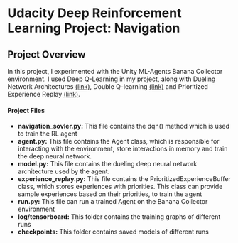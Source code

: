 # Udacity Deep Reinforcement Learning Project: Navigation
## Project Overview 
 In this project, I experimented with the Unity ML-Agents Banana Collector environment. I used Deep Q-Learning in my project, along with Dueling 
 Network Architectures [(link)](https://arxiv.org/abs/1511.06581), Double Q-learning [(link)](https://arxiv.org/abs/1509.06461) and Prioritized Experience Replay 
 [(link)](https://arxiv.org/abs/1511.05952).

#### Project Files
- **navigation_sovler.py:**  This file contains the dqn() method which is used to train the RL agent  
- **agent.py:**  This file contains the Agent class, which is responsible for interacting with the environment, 
store interactions in memory and train the deep neural network.
- **model.py:** This file contains the dueling deep neural network architecture used by the agent.
- **experience_replay.py:** This file contains the PrioritizedExperienceBuffer class, which stores experiences with 
priorities. This class can provide sample experiences based on their priorities, to train the agent
- **run.py:** This file can run a trained Agent on the Banana Collector environment 
- **log/tensorboard:** This folder contains the training graphs of different runs
- **checkpoints:** This folder contains saved models of different runs



